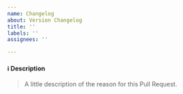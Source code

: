 ```yaml
---
name: Changelog
about: Version Changelog
title: ''
labels: ''
assignees: ''

---
```


#### ℹ️ Description
> A little description of the reason for this Pull Request.
